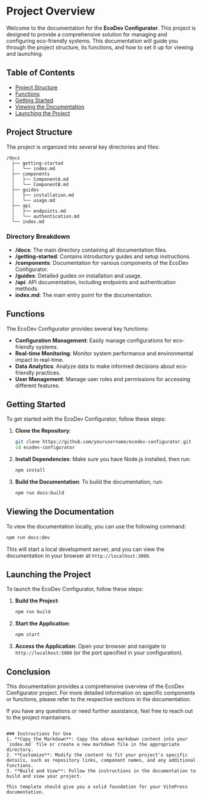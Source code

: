 # Project Overview

Welcome to the documentation for the **EcoDev Configurator**. This project is designed to provide a comprehensive solution for managing and configuring eco-friendly systems. This documentation will guide you through the project structure, its functions, and how to set it up for viewing and launching.

## Table of Contents

- [Project Structure](#project-structure)
- [Functions](#functions)
- [Getting Started](#getting-started)
- [Viewing the Documentation](#viewing-the-documentation)
- [Launching the Project](#launching-the-project)

## Project Structure

The project is organized into several key directories and files:

```
/docs
  ├── getting-started
  │   └── index.md
  ├── components
  │   ├── ComponentA.md
  │   └── ComponentB.md
  ├── guides
  │   ├── installation.md
  │   └── usage.md
  ├── api
  │   ├── endpoints.md
  │   └── authentication.md
  └── index.md
```

### Directory Breakdown

- **/docs**: The main directory containing all documentation files.
- **/getting-started**: Contains introductory guides and setup instructions.
- **/components**: Documentation for various components of the EcoDev Configurator.
- **/guides**: Detailed guides on installation and usage.
- **/api**: API documentation, including endpoints and authentication methods.
- **index.md**: The main entry point for the documentation.

## Functions

The EcoDev Configurator provides several key functions:

- **Configuration Management**: Easily manage configurations for eco-friendly systems.
- **Real-time Monitoring**: Monitor system performance and environmental impact in real-time.
- **Data Analytics**: Analyze data to make informed decisions about eco-friendly practices.
- **User Management**: Manage user roles and permissions for accessing different features.

## Getting Started

To get started with the EcoDev Configurator, follow these steps:

1. **Clone the Repository**:
   ```bash
   git clone https://github.com/yourusername/ecodev-configurator.git
   cd ecodev-configurator
   ```

2. **Install Dependencies**:
   Make sure you have Node.js installed, then run:
   ```bash
   npm install
   ```

3. **Build the Documentation**:
   To build the documentation, run:
   ```bash
   npm run docs:build
   ```

## Viewing the Documentation

To view the documentation locally, you can use the following command:

```bash
npm run docs:dev
```

This will start a local development server, and you can view the documentation in your browser at `http://localhost:3000`.

## Launching the Project

To launch the EcoDev Configurator, follow these steps:

1. **Build the Project**:
   ```bash
   npm run build
   ```

2. **Start the Application**:
   ```bash
   npm start
   ```

3. **Access the Application**:
   Open your browser and navigate to `http://localhost:5000` (or the port specified in your configuration).

## Conclusion

This documentation provides a comprehensive overview of the EcoDev Configurator project. For more detailed information on specific components or functions, please refer to the respective sections in the documentation.

If you have any questions or need further assistance, feel free to reach out to the project maintainers.
```

### Instructions for Use
1. **Copy the Markdown**: Copy the above markdown content into your `index.md` file or create a new markdown file in the appropriate directory.
2. **Customize**: Modify the content to fit your project's specific details, such as repository links, component names, and any additional functions.
3. **Build and View**: Follow the instructions in the documentation to build and view your project.

This template should give you a solid foundation for your VitePress documentation.